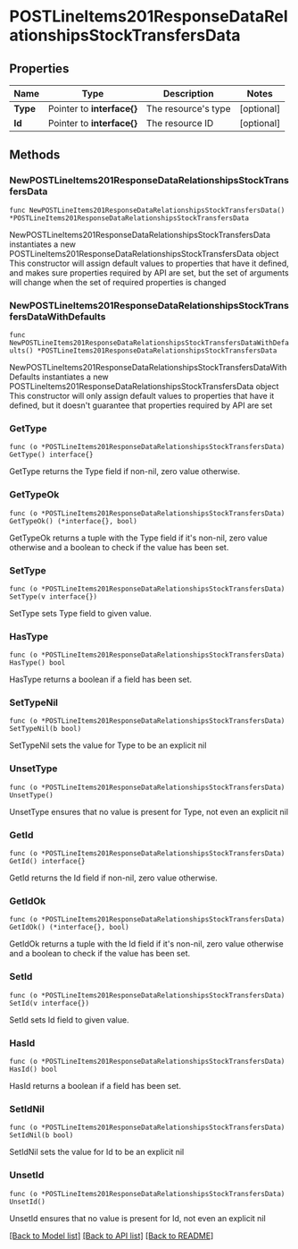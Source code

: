 # POSTLineItems201ResponseDataRelationshipsStockTransfersData

## Properties

Name | Type | Description | Notes
------------ | ------------- | ------------- | -------------
**Type** | Pointer to **interface{}** | The resource&#39;s type | [optional] 
**Id** | Pointer to **interface{}** | The resource ID | [optional] 

## Methods

### NewPOSTLineItems201ResponseDataRelationshipsStockTransfersData

`func NewPOSTLineItems201ResponseDataRelationshipsStockTransfersData() *POSTLineItems201ResponseDataRelationshipsStockTransfersData`

NewPOSTLineItems201ResponseDataRelationshipsStockTransfersData instantiates a new POSTLineItems201ResponseDataRelationshipsStockTransfersData object
This constructor will assign default values to properties that have it defined,
and makes sure properties required by API are set, but the set of arguments
will change when the set of required properties is changed

### NewPOSTLineItems201ResponseDataRelationshipsStockTransfersDataWithDefaults

`func NewPOSTLineItems201ResponseDataRelationshipsStockTransfersDataWithDefaults() *POSTLineItems201ResponseDataRelationshipsStockTransfersData`

NewPOSTLineItems201ResponseDataRelationshipsStockTransfersDataWithDefaults instantiates a new POSTLineItems201ResponseDataRelationshipsStockTransfersData object
This constructor will only assign default values to properties that have it defined,
but it doesn't guarantee that properties required by API are set

### GetType

`func (o *POSTLineItems201ResponseDataRelationshipsStockTransfersData) GetType() interface{}`

GetType returns the Type field if non-nil, zero value otherwise.

### GetTypeOk

`func (o *POSTLineItems201ResponseDataRelationshipsStockTransfersData) GetTypeOk() (*interface{}, bool)`

GetTypeOk returns a tuple with the Type field if it's non-nil, zero value otherwise
and a boolean to check if the value has been set.

### SetType

`func (o *POSTLineItems201ResponseDataRelationshipsStockTransfersData) SetType(v interface{})`

SetType sets Type field to given value.

### HasType

`func (o *POSTLineItems201ResponseDataRelationshipsStockTransfersData) HasType() bool`

HasType returns a boolean if a field has been set.

### SetTypeNil

`func (o *POSTLineItems201ResponseDataRelationshipsStockTransfersData) SetTypeNil(b bool)`

 SetTypeNil sets the value for Type to be an explicit nil

### UnsetType
`func (o *POSTLineItems201ResponseDataRelationshipsStockTransfersData) UnsetType()`

UnsetType ensures that no value is present for Type, not even an explicit nil
### GetId

`func (o *POSTLineItems201ResponseDataRelationshipsStockTransfersData) GetId() interface{}`

GetId returns the Id field if non-nil, zero value otherwise.

### GetIdOk

`func (o *POSTLineItems201ResponseDataRelationshipsStockTransfersData) GetIdOk() (*interface{}, bool)`

GetIdOk returns a tuple with the Id field if it's non-nil, zero value otherwise
and a boolean to check if the value has been set.

### SetId

`func (o *POSTLineItems201ResponseDataRelationshipsStockTransfersData) SetId(v interface{})`

SetId sets Id field to given value.

### HasId

`func (o *POSTLineItems201ResponseDataRelationshipsStockTransfersData) HasId() bool`

HasId returns a boolean if a field has been set.

### SetIdNil

`func (o *POSTLineItems201ResponseDataRelationshipsStockTransfersData) SetIdNil(b bool)`

 SetIdNil sets the value for Id to be an explicit nil

### UnsetId
`func (o *POSTLineItems201ResponseDataRelationshipsStockTransfersData) UnsetId()`

UnsetId ensures that no value is present for Id, not even an explicit nil

[[Back to Model list]](../README.md#documentation-for-models) [[Back to API list]](../README.md#documentation-for-api-endpoints) [[Back to README]](../README.md)


